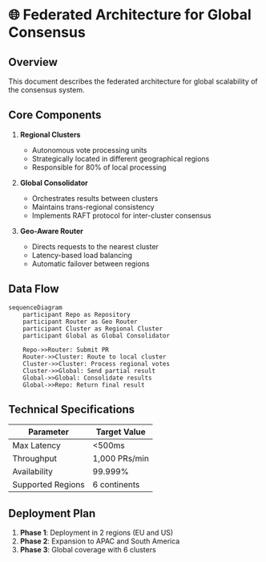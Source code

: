 # 🌐 Federated Architecture for Global Consensus

## Overview
This document describes the federated architecture for global scalability of the consensus system.

## Core Components
1. **Regional Clusters**
   - Autonomous vote processing units
   - Strategically located in different geographical regions
   - Responsible for 80% of local processing

2. **Global Consolidator**
   - Orchestrates results between clusters
   - Maintains trans-regional consistency
   - Implements RAFT protocol for inter-cluster consensus

3. **Geo-Aware Router**
   - Directs requests to the nearest cluster
   - Latency-based load balancing
   - Automatic failover between regions

## Data Flow
```mermaid
sequenceDiagram
    participant Repo as Repository
    participant Router as Geo Router
    participant Cluster as Regional Cluster
    participant Global as Global Consolidator
    
    Repo->>Router: Submit PR
    Router->>Cluster: Route to local cluster
    Cluster->>Cluster: Process regional votes
    Cluster->>Global: Send partial result
    Global->>Global: Consolidate results
    Global->>Repo: Return final result
```

## Technical Specifications
| Parameter | Target Value |
|-----------|------------|
| Max Latency | <500ms |
| Throughput | 1,000 PRs/min |
| Availability | 99.999% |
| Supported Regions | 6 continents |

## Deployment Plan
1. **Phase 1**: Deployment in 2 regions (EU and US)
2. **Phase 2**: Expansion to APAC and South America
3. **Phase 3**: Global coverage with 6 clusters
